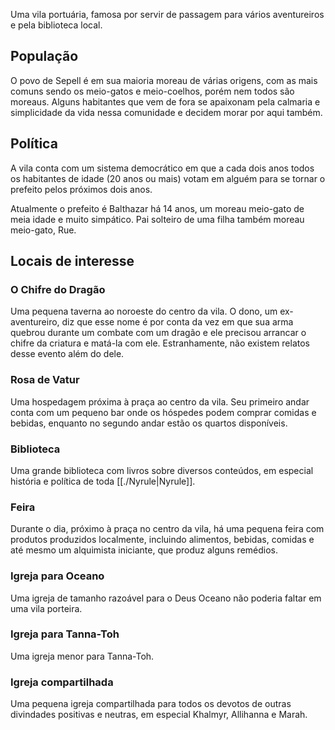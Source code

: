 Uma vila portuária, famosa por servir de passagem para vários aventureiros e pela biblioteca local.
## População
O povo de Sepell é em sua maioria moreau de várias origens, com as mais comuns sendo os meio-gatos e meio-coelhos, porém nem todos são moreaus. Alguns habitantes que vem de fora se apaixonam pela calmaria e simplicidade da vida nessa comunidade e decidem morar por aqui também.

## Política
A vila conta com um sistema democrático em que a cada dois anos todos os habitantes de idade (20 anos ou mais) votam em alguém para se tornar o prefeito pelos próximos dois anos.

Atualmente o prefeito é Balthazar há 14 anos, um moreau meio-gato de meia idade e muito simpático. Pai solteiro de uma filha também moreau meio-gato, Rue.

## Locais de interesse
### O Chifre do Dragão
Uma pequena taverna ao noroeste do centro da vila. O dono, um ex-aventureiro, diz que esse nome é por conta da vez em que sua arma quebrou durante um combate com um dragão e ele precisou arrancar o chifre da criatura e matá-la com ele. Estranhamente, não existem relatos desse evento além do dele.

### Rosa de Vatur
Uma hospedagem próxima à praça ao centro da vila. Seu primeiro andar conta com um pequeno bar onde os hóspedes podem comprar comidas e bebidas, enquanto no segundo andar estão os quartos disponíveis.

### Biblioteca
Uma grande biblioteca com livros sobre diversos conteúdos, em especial história e política de toda [[./Nyrule|Nyrule]].

### Feira
Durante o dia, próximo à praça no centro da vila, há uma pequena feira com produtos produzidos localmente, incluindo alimentos, bebidas, comidas e até mesmo um alquimista iniciante, que produz alguns remédios.

### Igreja para Oceano
Uma igreja de tamanho razoável para o Deus Oceano não poderia faltar em uma vila porteira.

### Igreja para Tanna-Toh
Uma igreja menor para Tanna-Toh.

### Igreja compartilhada
Uma pequena igreja compartilhada para todos os devotos de outras divindades positivas e neutras, em especial Khalmyr, Allihanna e Marah.
